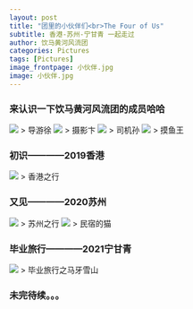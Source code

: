 ```yaml
---
layout: post
title: "团里的小伙伴们<br>The Four of Us"
subtitle: 香港-苏州-宁甘青 一起走过
author: 饮马黄河风流团
categories: Pictures
tags: [Pictures]
image_frontpage: 小伙伴.jpg
image: 小伙伴.jpg
---
```


### 来认识一下饮马黄河风流团的成员哈哈

<img src="{{ site.github.url }}/assets/img/徐.jpg">
> 导游徐

<img src="{{ site.github.url }}/assets/img/卞.jpg">
> 摄影卞

<img src="{{ site.github.url }}/assets/img/孙.jpg">
> 司机孙

<img src="{{ site.github.url }}/assets/img/王.jpg">
> 摸鱼王

### 初识————2019香港
<img src="{{ site.github.url }}/assets/img/香港1.jpg">
> 香港之行

### 又见————2020苏州
<img src="{{ site.github.url }}/assets/img/苏州1.jpg">
> 苏州之行

<img src="{{ site.github.url }}/assets/img/苏州2.jpg">
> 民宿的猫

### 毕业旅行————2021宁甘青
<img src="{{ site.github.url }}/assets/img/小伙伴2.jpg">
> 毕业旅行之马牙雪山

### 未完待续。。。


